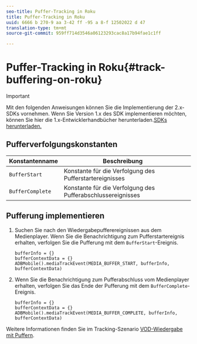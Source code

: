 ```yaml
---
seo-title: Puffer-Tracking in Roku
title: Puffer-Tracking in Roku
uuid: 6666 b 270-9 aa 3-42 ff -95 a 8-f 12502022 d 47
translation-type: tm+mt
source-git-commit: 959ff714d3546a06123293cac8a17b94fae1c1ff

---
```



# Puffer-Tracking in Roku{#track-buffering-on-roku}

>[!IMPORTANT]
>
>Mit den folgenden Anweisungen können Sie die Implementierung der 2.x-SDKs vornehmen. Wenn Sie Version 1.x des SDK implementieren möchten, können Sie hier die 1.x-Entwicklerhandbücher herunterladen.[SDKs herunterladen.](../../../sdk-implement/download-sdks.md)

## Pufferverfolgungskonstanten

| Konstantenname | Beschreibung     |
|---|---|
| `BufferStart` | Konstante für die Verfolgung des Pufferstartereignisses |
| `BufferComplete` | Konstante für die Verfolgung des Pufferabschlussereignisses |

## Pufferung implementieren

1. Suchen Sie nach den Wiedergabepufferereignissen aus dem Medienplayer. Wenn Sie die Benachrichtigung zum Pufferstartereignis erhalten, verfolgen Sie die Pufferung mit dem `BufferStart`-Ereignis.

   ```
   bufferInfo = {}
   bufferContextData = {}
   ADBMobile().mediaTrackEvent(MEDIA_BUFFER_START, bufferInfo, bufferContextData)
   ```

1. Wenn Sie die Benachrichtigung zum Pufferabschluss vom Medienplayer erhalten, verfolgen Sie das Ende der Pufferung mit dem `BufferComplete`-Ereignis.

   ```
   bufferInfo = {}
   bufferContextData = {}
   ADBMobile().mediaTrackEvent(MEDIA_BUFFER_COMPLETE, bufferInfo, bufferContextData)
   ```

Weitere Informationen finden Sie im Tracking-Szenario [VOD-Wiedergabe mit Puffern](../../../sdk-implement/tracking-scenarios/vod-buffering.md).

